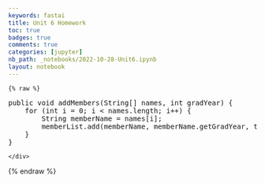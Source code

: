 ```yaml
---
keywords: fastai
title: Unit 6 Homework
toc: true 
badges: true
comments: true
categories: [jupyter]
nb_path: _notebooks/2022-10-28-Unit6.ipynb
layout: notebook
---
```


<!--
#################################################
### THIS FILE WAS AUTOGENERATED! DO NOT EDIT! ###
#################################################
# file to edit: _notebooks/2022-10-28-Unit6.ipynb
-->

<div class="container" id="notebook-container">
        
    {% raw %}
    
<div class="cell border-box-sizing code_cell rendered">
<div class="input">

<div class="inner_cell">
    <div class="input_area">
<div class=" highlight hl-java"><pre><span></span><span class="kd">public</span> <span class="kt">void</span> <span class="nf">addMembers</span><span class="p">(</span><span class="n">String</span><span class="o">[]</span> <span class="n">names</span><span class="p">,</span> <span class="kt">int</span> <span class="n">gradYear</span><span class="p">)</span> <span class="p">{</span>
    <span class="k">for</span> <span class="p">(</span><span class="kt">int</span> <span class="n">i</span> <span class="o">=</span> <span class="mi">0</span><span class="p">;</span> <span class="n">i</span> <span class="o">&lt;</span> <span class="n">names</span><span class="p">.</span><span class="na">length</span><span class="p">;</span> <span class="n">i</span><span class="o">++</span><span class="p">)</span> <span class="p">{</span>
        <span class="n">String</span> <span class="n">memberName</span> <span class="o">=</span> <span class="n">names</span><span class="o">[</span><span class="n">i</span><span class="o">]</span><span class="p">;</span>
        <span class="n">memberList</span><span class="p">.</span><span class="na">add</span><span class="p">(</span><span class="n">memberName</span><span class="p">,</span> <span class="n">memberName</span><span class="p">.</span><span class="na">getGradYear</span><span class="p">,</span> <span class="kc">true</span><span class="p">);</span>
    <span class="p">}</span>
<span class="p">}</span>
</pre></div>

    </div>
</div>
</div>

</div>
    {% endraw %}

</div>
 

